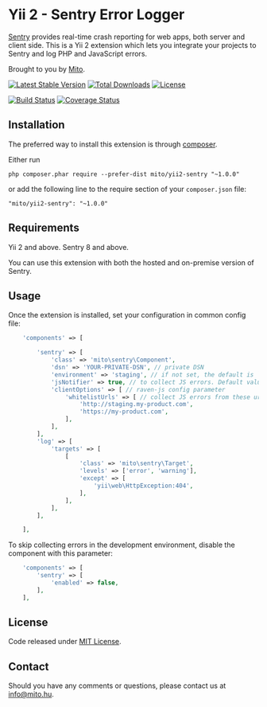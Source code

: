 Yii 2 - Sentry Error Logger
==================

[Sentry](https://getsentry.com/) provides real-time crash reporting for web apps, both server and client side. This is a Yii 2 extension which lets you integrate your projects to Sentry and log PHP and JavaScript errors.

Brought to you by [Mito](http://mito.hu). 

[![Latest Stable Version](https://poser.pugx.org/mito/yii2-sentry/v/stable)](https://packagist.org/packages/mito/yii2-sentry) [![Total Downloads](https://poser.pugx.org/mito/yii2-sentry/downloads)](https://packagist.org/packages/mito/yii2-sentry) [![License](https://poser.pugx.org/mito/yii2-sentry/license)](https://packagist.org/packages/mito/yii2-sentry)

[![Build Status](https://travis-ci.org/hellowearemito/yii2-sentry.svg?branch=master)](https://travis-ci.org/hellowearemito/yii2-sentry) [![Coverage Status](https://coveralls.io/repos/github/hellowearemito/yii2-sentry/badge.svg?branch=master)](https://coveralls.io/github/hellowearemito/yii2-sentry?branch=master)

## Installation

The preferred way to install this extension is through [composer](http://getcomposer.org/download/).

Either run

```
php composer.phar require --prefer-dist mito/yii2-sentry "~1.0.0"
```

or add the following line to the require section of your `composer.json` file:

```
"mito/yii2-sentry": "~1.0.0"
```

## Requirements

Yii 2 and above.
Sentry 8 and above.

You can use this extension with both the hosted and on-premise version of Sentry. 


## Usage

Once the extension is installed, set your configuration in common config file:

```php
    'components' => [

        'sentry' => [
            'class' => 'mito\sentry\Component',
            'dsn' => 'YOUR-PRIVATE-DSN', // private DSN
            'environment' => 'staging', // if not set, the default is `production`
            'jsNotifier' => true, // to collect JS errors. Default value is `false`
            'clientOptions' => [ // raven-js config parameter
                'whitelistUrls' => [ // collect JS errors from these urls
                    'http://staging.my-product.com',
                    'https://my-product.com',
                ],
            ],
        ],
        'log' => [
            'targets' => [
                [
                    'class' => 'mito\sentry\Target',
                    'levels' => ['error', 'warning'],
                    'except' => [
                        'yii\web\HttpException:404',
                    ],
                ],
            ],
        ],

    ],
```

To skip collecting errors in the development environment, disable the component with this parameter:

```php
    'components' => [
        'sentry' => [
            'enabled' => false,
        ],
    ],
```

## License

Code released under [MIT License](LICENSE).

## Contact

Should you have any comments or questions, please contact us at [info@mito.hu](mailto:info@mito.hu).
